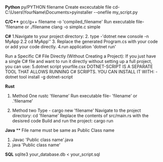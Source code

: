 **Python**
py/PYTHON filename
Create excecutable file cd-C:\Users\YourName\Documents>pyinstaller --onefile my_script.py

**C/C++**
gcc/g++ filename -o 'compiled_filename' 
Run executable file- 'filename or ./filename
clang -o simple.c simple

**C#**
1.Navigate to your project directory:
2. type -'dotnet new console -n MyApp
2.2 cd MyApp''
3. Replace the generated Program.cs with your code or add your code directly.
4.run application 'dotnet run'

Run a Specific C# File Directly (Without Creating a Project): If you just have a single C# file and want to run it directly without setting up a full project, you can use:
5.dotnet script yourfile.csx
DOTNET-SCRIPT IS A SEPARATE TOOL THAT ALLOWS RUNNING C# SCRIPTS. YOU CAN INSTALL IT WITH:
-dotnet tool install -g dotnet-script

**Rust**
1. Method One
rustc 'filename'
Run executable file- 'filename' or .\'filename'

2. Method two
Type - cargo new 'filename'
Navigate to the project directory: cd 'filename'
Replace the contents of src/main.rs with the desisred code
Build and run the project: cargo run

**Java**
** File name must be same as Public Class name
1. Javac 'Public class name'.java
2. java  'Public class name'

**SQL**
sqlite3 your_database.db < your_script.sql



